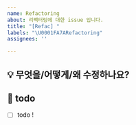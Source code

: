 ```yaml
---
name: Refactoring
about: 리팩터링에 대한 issue 입니다.
title: "[Refac] "
labels: "\U0001FA7ARefactoring"
assignees: ''

---
```


## 💡 무엇을/어떻게/왜 수정하나요? 
<!-- 이슈에 대한 내용을 설명해주세요. -->

## 📝  todo
- [ ] todo !
<!-- 해야 할 일들을 적어주세요. -->
